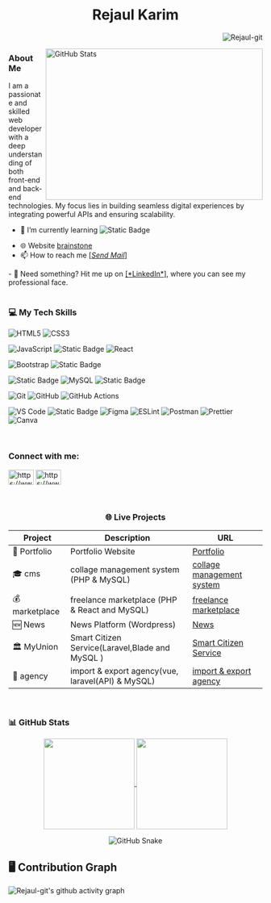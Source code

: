 <h1 align="center">Rejaul Karim</h1>

<a  href="https://github.com/Rejaul-git" target="_blank"><img align="right" src="https://komarev.com/ghpvc/?username=Rejaul-git&label=Profile%20views&color=0e75b6&style=flat" alt="Rejaul-git" />
<br>
<!--<img align="right" width="300" height="180" src="https://camo.githubusercontent.com/4d9f5ecceb711eec6e2018f38a5677dc657c9738d4a65ba3b928c41c0a45b439/68747470733a2f2f6d69726f2e6d656469756d2e636f6d2f6d61782f313336302f302a37513379765349765f7430696f4a2d5a2e676966" alt="Description of the image">-->
<a href="https://github.com/Rejaul-git">
    <img align="right" width="430" height="300"  
         src="https://github-stats-alpha.vercel.app/api?username=Rejaul-git&cc=00000000&tc=ffffff&ic=ffffff&bc=00000000" 
         alt="GitHub Stats">
</a>


<h3 align="left"> About Me</h3>
<!-- <br> 
<h4 align="center">I am a developer from Bangladesh</h4> -->
<p>I am a passionate and skilled web developer with a deep understanding of both front-end and back-end technologies. My focus lies in building seamless digital experiences by integrating powerful APIs and ensuring scalability.</p>

- 🌱 I’m currently learning  <span style="top: 10px;">![Static Badge](https://img.shields.io/badge/laravel-red?style=plastic&logo=laravel&logoColor=red&labelColor=white)
</span>
  <!--![Static Badge](https://img.shields.io/badge/php-black?style=flat&logo=php&logoColor=black&color=blue)-->
  
- 🌐 Website <a href='https://xetroot.com/' target="_blank">brainstone</a><br>
- 📫 How to reach me <a href="mailto:eshasan1287005@gmail.com?subject=Subject%20Here&body=Hello%20This%20is%20a%20test%20email." target="_blank">
   [*Send Mail*] 
</a>
- 📄 Need something? Hit me up on <a href="https://www.linkedin.com/in/Rejaul-git/" target="_blank" rel="noopener noreferrer">[*LinkedIn*]</a>, where you can see my professional face.
<br><br>
<!--<h3>⚡Fun fact About Me</h3> 
<p>I’m building a platform to help travelers find buddies because exploring the world alone is cool, but having someone to take your awkward tourist pics is even better.</p>
<br> -->
<h3 align="left">💻 My Tech Skills</h3>
<p align="left"> 

![HTML5](https://img.shields.io/badge/html5-%23E34F26.svg?style=for-the-badge&logo=html5&logoColor=white)
![CSS3](https://img.shields.io/badge/css3-%231572B6.svg?style=for-the-badge&logo=css3&logoColor=white)

<!--![Python](https://img.shields.io/badge/python-3670A0?style=for-the-badge&logo=python&logoColor=ffdd54)-->
![JavaScript](https://img.shields.io/badge/javascript-%23323330.svg?style=for-the-badge&logo=javascript&logoColor=%23F7DF1E)
![Static Badge](https://img.shields.io/badge/jQuery-skyblue?style=for-the-badge&logo=jQuery)
![React](https://img.shields.io/badge/react-%2320232a.svg?style=for-the-badge&logo=react&logoColor=%2361DAFB)

<!--![TailwindCSS](https://img.shields.io/badge/tailwindcss-%2338B2AC.svg?style=for-the-badge&logo=tailwind-css&logoColor=white)-->
![Bootstrap](https://img.shields.io/badge/bootstrap-%23563D7C.svg?style=for-the-badge&logo=bootstrap&logoColor=white)
![Static Badge](https://img.shields.io/badge/wordpress-blue?style=for-the-badge&logo=wordpress&logoColor=white&labelColor=gray)

![Static Badge](https://img.shields.io/badge/php-%231974b5?style=for-the-badge&logo=php&logoColor=black&logoSize=auto)
![MySQL](https://img.shields.io/badge/mysql-%2300f.svg?style=for-the-badge&logo=mysql&logoColor=white)
![Static Badge](https://img.shields.io/badge/laravel-red?style=for-the-badge&logo=laravel&logoColor=red&labelColor=white)

<!--DevOps & Tools-->
![Git](https://img.shields.io/badge/Git-F05032?style=for-the-badge&logo=git&logoColor=white)
![GitHub](https://img.shields.io/badge/GitHub-181717?style=for-the-badge&logo=github&logoColor=white)
![GitHub Actions](https://img.shields.io/badge/GitHub_Actions-2088FF?style=for-the-badge&logo=github-actions&logoColor=white)

<!--Tools & Utilities-->
<!--![cPanel](https://img.shields.io/badge/cPanel-FB6C2C?style=for-the-badge&logo=cpanel&logoColor=white)-->
![VS Code](https://img.shields.io/badge/VS_Code-007ACC?style=for-the-badge&logo=visual-studio-code&logoColor=white)
![Static Badge](https://img.shields.io/badge/hPanel-blue?style=for-the-badge&logo=hostinger&logoColor=black)
![Figma](https://img.shields.io/badge/Figma-F24E1E?style=for-the-badge&logo=figma&logoColor=white)
![ESLint](https://img.shields.io/badge/ESLint-4B32C3?style=for-the-badge&logo=eslint&logoColor=white)
![Postman](https://img.shields.io/badge/Postman-FF6C37?style=for-the-badge&logo=postman&logoColor=white)
![Prettier](https://img.shields.io/badge/Prettier-F7B93E?style=for-the-badge&logo=prettier&logoColor=black)
![Canva](https://img.shields.io/badge/Canva-00C4CC?style=for-the-badge&logo=canva&logoColor=white)
<!--![Framer Motion](https://img.shields.io/badge/Framer_Motion-0055FF?style=for-the-badge&logo=framer&logoColor=white)
![Thundercloud](https://img.shields.io/badge/Thundercloud-0080FF?style=for-the-badge&logo=cloudflare&logoColor=white)-->
<br>


<h3 align="left">Connect with me:</h3>
<p align="left">
<a href="https://www.linkedin.com/" target="_blank"><img align="center" src="https://raw.githubusercontent.com/rahuldkjain/github-profile-readme-generator/master/src/images/icons/Social/linked-in-alt.svg" alt="https://www.linkedin.com/" height="30" width="50" /></a>
<a href="https://www.facebook.com/Rejaul-git" target="_blank"><img align="center" src="https://raw.githubusercontent.com/rahuldkjain/github-profile-readme-generator/master/src/images/icons/Social/facebook.svg" alt="https://www.facebook.com/Rejaul-git" height="30" width="50" /></a>
</p>


<!--Github Contribute chart-->
<!--
<br>
<h3>🌟Contribute</h3>
<p ><img align="center" src="https://github-readme-streak-stats.herokuapp.com/?user=Rejaul-git&" alt="Rejaul-git" /></p> -->
<br>



<!--Personal Project-->
<div align="center">
  <h3>🌐 Live Projects</h3>

  | Project         | Description                     | URL                                             |
  |-----------------|---------------------------------|-------------------------------------------------|
  | 💼 Portfolio   | Portfolio Website               | <a href="https://portfolio.brainstone.xyz/" target="_blank" rel="noopener noreferrer"> Portfolio</a>                  |
  | 🎓 cms    | collage management system  (PHP & MySQL) | <a href="https://brainstone.xyz/" target="_blank" rel="noopener noreferrer">collage management system</a> |
  | 💰 marketplace    | freelance marketplace (PHP & React and MySQL)| <a href="https://marketplace.brainstone.xyz/" target="_blank" rel="noopener noreferrer">freelance marketplace</a> |
  | 🆕 News       | News Platform  (Wordpress)    | <a href="https://blog.brainstone.xyz/" target="_blank" rel="noopener noreferrer">News</a> 
  | 🏛️ MyUnion        | Smart Citizen Service(Laravel,Blade and MySQL )|<a href="https://myunion.brainstone.xyz/" target="_blank" rel="noopener noreferrer">Smart Citizen Service</a> |        
  | 🚢 agency         | import & export agency(vue, laravel(API) & MySQL) |<a href="https://myunion.brainstone.xyz/" target="_blank" rel="noopener noreferrer">import & export agency</a> |    

</div>


<!--Github Stars-->
<br>
<h3>📊 GitHub Stats</h3>
<p align="center">
  <a href="https://github.com/Rejaul-git" target="_blank">
    <img align="center" height="180em" 
         src="https://github-readme-stats.vercel.app/api?username=Rejaul-git&show_icons=true&theme=dark&include_all_commits=true&count_private=true&hide_border=true" />
  </a>
  <a href="https://github.com/Rejaul-git">
    <img align="center" height="180em" 
         src="https://github-readme-stats.vercel.app/api/top-langs?username=Rejaul-git&layout=compact&langs_count=8&theme=dark&count_private=true&hide_border=true" />
  </a>
</p>


<!--Github snake-->
<div align="center">
  <picture>
    <source media="(prefers-color-scheme: dark)" srcset="https://raw.githubusercontent.com/Rejaul-git/Rejaul-git/output/dist/github-contribution-grid-snake-dark.svg" />
    <source media="(prefers-color-scheme: light)" srcset="https://raw.githubusercontent.com/Rejaul-git/Rejaul-git/output/dist/github-contribution-grid-snake.svg" />
    <img alt="GitHub Snake" src="https://raw.githubusercontent.com/Rejaul-git/Rejaul-git/output/dist/github-contribution-grid-snake.svg" />
  </picture>
</div>



<!--Github Congribute-->
## 🖥️ Contribution Graph
![Rejaul-git's github activity graph](https://github-readme-activity-graph.vercel.app/graph?username=Rejaul-git&theme=tokyo-night&height=300&area=true&hide_border=true)
